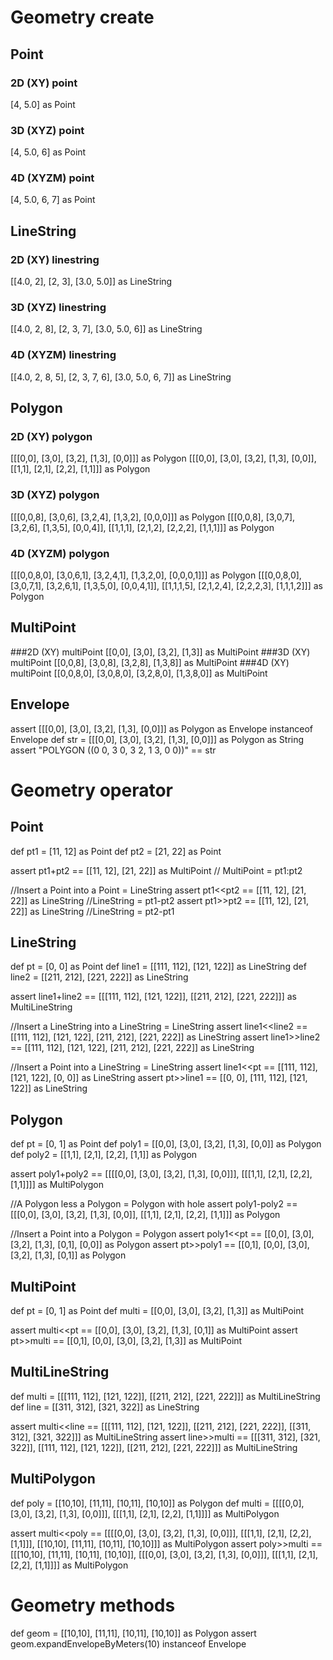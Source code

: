 # Geometry create
## Point
### 2D (XY) point
[4, 5.0] as Point
### 3D (XYZ) point
[4, 5.0, 6] as Point
### 4D (XYZM) point
[4, 5.0, 6, 7] as Point

## LineString
### 2D (XY) linestring
[[4.0, 2], [2, 3], [3.0, 5.0]] as LineString
### 3D (XYZ) linestring
[[4.0, 2, 8], [2, 3, 7], [3.0, 5.0, 6]] as LineString
### 4D (XYZM) linestring
[[4.0, 2, 8, 5], [2, 3, 7, 6], [3.0, 5.0, 6, 7]] as LineString

## Polygon
### 2D (XY) polygon
[[[0,0], [3,0], [3,2], [1,3], [0,0]]] as Polygon
[[[0,0], [3,0], [3,2], [1,3], [0,0]], [[1,1], [2,1], [2,2], [1,1]]] as Polygon
### 3D (XYZ) polygon
[[[0,0,8], [3,0,6], [3,2,4], [1,3,2], [0,0,0]]] as Polygon
[[[0,0,8], [3,0,7], [3,2,6], [1,3,5], [0,0,4]], [[1,1,1], [2,1,2], [2,2,2], [1,1,1]]] as Polygon
### 4D (XYZM) polygon
[[[0,0,8,0], [3,0,6,1], [3,2,4,1], [1,3,2,0], [0,0,0,1]]] as Polygon
[[[0,0,8,0], [3,0,7,1], [3,2,6,1], [1,3,5,0], [0,0,4,1]], [[1,1,1,5], [2,1,2,4], [2,2,2,3], [1,1,1,2]]] as Polygon

## MultiPoint
###2D (XY) multiPoint
[[0,0], [3,0], [3,2], [1,3]] as MultiPoint
###3D (XY) multiPoint
[[0,0,8], [3,0,8], [3,2,8], [1,3,8]] as MultiPoint
###4D (XY) multiPoint
[[0,0,8,0], [3,0,8,0], [3,2,8,0], [1,3,8,0]] as MultiPoint

## Envelope
assert [[[0,0], [3,0], [3,2], [1,3], [0,0]]] as Polygon as Envelope instanceof Envelope
def str = [[[0,0], [3,0], [3,2], [1,3], [0,0]]] as Polygon as String
assert "POLYGON ((0 0, 3 0, 3 2, 1 3, 0 0))" == str

# Geometry operator
## Point
def pt1 = [11, 12] as Point
def pt2 = [21, 22] as Point

assert pt1+pt2 == [[11, 12], [21, 22]] as MultiPoint // MultiPoint = pt1:pt2

//Insert a Point into a Point = LineString
assert pt1<<pt2 == [[11, 12], [21, 22]] as LineString //LineString = pt1-pt2
assert pt1>>pt2 == [[11, 12], [21, 22]] as LineString //LineString = pt2-pt1

## LineString
def pt = [0, 0] as Point
def line1 = [[111, 112], [121, 122]] as LineString
def line2 = [[211, 212], [221, 222]] as LineString

assert line1+line2 == [[[111, 112], [121, 122]], [[211, 212], [221, 222]]] as MultiLineString

//Insert a LineString into a LineString = LineString
assert line1<<line2 == [[111, 112], [121, 122], [211, 212], [221, 222]] as LineString
assert line1>>line2 == [[111, 112], [121, 122], [211, 212], [221, 222]] as LineString

//Insert a Point into a LineString = LineString
assert line1<<pt == [[111, 112], [121, 122], [0, 0]] as LineString
assert pt>>line1 == [[0, 0], [111, 112], [121, 122]] as LineString

## Polygon
def pt = [0, 1] as Point
def poly1 = [[0,0], [3,0], [3,2], [1,3], [0,0]] as Polygon
def poly2 = [[1,1], [2,1], [2,2], [1,1]] as Polygon

assert poly1+poly2 == [[[[0,0], [3,0], [3,2], [1,3], [0,0]]], [[[1,1], [2,1], [2,2], [1,1]]]] as MultiPolygon

//A Polygon less a Polygon = Polygon with hole
assert poly1-poly2 == [[[0,0], [3,0], [3,2], [1,3], [0,0]], [[1,1], [2,1], [2,2], [1,1]]] as Polygon

//Insert a Point into a Polygon = Polygon
assert poly1<<pt == [[0,0], [3,0], [3,2], [1,3], [0,1], [0,0]] as Polygon
assert pt>>poly1 == [[0,1], [0,0], [3,0], [3,2], [1,3], [0,1]] as Polygon

## MultiPoint
def pt = [0, 1] as Point
def multi = [[0,0], [3,0], [3,2], [1,3]] as MultiPoint

assert multi<<pt == [[0,0], [3,0], [3,2], [1,3], [0,1]] as MultiPoint
assert pt>>multi == [[0,1], [0,0], [3,0], [3,2], [1,3]] as MultiPoint

## MultiLineString
def multi = [[[111, 112], [121, 122]], [[211, 212], [221, 222]]] as MultiLineString
def line = [[311, 312], [321, 322]] as LineString

assert multi<<line == [[[111, 112], [121, 122]], [[211, 212], [221, 222]], [[311, 312], [321, 322]]] as MultiLineString
assert line>>multi == [[[311, 312], [321, 322]], [[111, 112], [121, 122]], [[211, 212], [221, 222]]] as MultiLineString

## MultiPolygon
def poly = [[10,10], [11,11], [10,11], [10,10]] as Polygon
def multi = [[[[0,0], [3,0], [3,2], [1,3], [0,0]]], [[[1,1], [2,1], [2,2], [1,1]]]] as MultiPolygon

assert multi<<poly == [[[[0,0], [3,0], [3,2], [1,3], [0,0]]], [[[1,1], [2,1], [2,2], [1,1]]], [[10,10], [11,11], [10,11], [10,10]]] as MultiPolygon
assert poly>>multi == [[[10,10], [11,11], [10,11], [10,10]], [[[0,0], [3,0], [3,2], [1,3], [0,0]]], [[[1,1], [2,1], [2,2], [1,1]]]] as MultiPolygon

# Geometry methods
def geom = [[10,10], [11,11], [10,11], [10,10]] as Polygon
assert geom.expandEnvelopeByMeters(10) instanceof Envelope